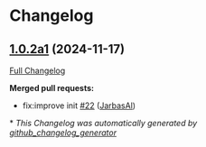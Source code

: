 # Changelog

## [1.0.2a1](https://github.com/OpenVoiceOS/skill-ovos-wallpapers/tree/1.0.2a1) (2024-11-17)

[Full Changelog](https://github.com/OpenVoiceOS/skill-ovos-wallpapers/compare/1.0.1...1.0.2a1)

**Merged pull requests:**

- fix:improve init [\#22](https://github.com/OpenVoiceOS/skill-ovos-wallpapers/pull/22) ([JarbasAl](https://github.com/JarbasAl))



\* *This Changelog was automatically generated by [github_changelog_generator](https://github.com/github-changelog-generator/github-changelog-generator)*
